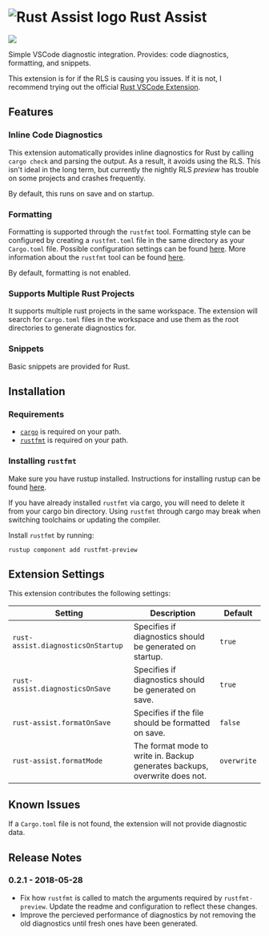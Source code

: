 # ![Rust Assist logo](https://github.com/mooman219/rust-assist/blob/master/logo.png?raw=true) Rust Assist
[![](https://vsmarketplacebadge.apphb.com/version/mooman219.rust-assist.svg)](https://marketplace.visualstudio.com/items?itemName=mooman219.rust-assist)

Simple VSCode diagnostic integration. Provides: code diagnostics, formatting, and snippets.

This extension is for if the RLS is causing you issues. If it is not, I recommend trying out the official [Rust VSCode Extension](https://marketplace.visualstudio.com/items?itemName=rust-lang.rust).

## Features

### Inline Code Diagnostics

This extension automatically provides inline diagnostics for Rust by calling `cargo check` and parsing the output. As a result, it avoids using the RLS. This isn't ideal in the long term, but currently the nightly RLS _preview_ has trouble on some projects and crashes frequently.

By default, this runs on save and on startup.

### Formatting

Formatting is supported through the `rustfmt` tool. Formatting style can be configured by creating a `rustfmt.toml` file in the same directory as your `Cargo.toml` file. Possible configuration settings can be found [here](https://github.com/rust-lang-nursery/rustfmt/blob/master/Configurations.md). More information about the `rustfmt` tool can be found [here](https://github.com/rust-lang-nursery/rustfmt).

By default, formatting is not enabled.

### Supports Multiple Rust Projects

It supports multiple rust projects in the same workspace. The extension will search for `Cargo.toml` files in the workspace and use them as the root directories to generate diagnostics for.

### Snippets

Basic snippets are provided for Rust.

## Installation

### Requirements

* [`cargo`](https://github.com/rust-lang/cargo) is required on your path.
* [`rustfmt`](https://github.com/rust-lang-nursery/rustfmt) is required on your path.

### Installing `rustfmt`

Make sure you have rustup installed. Instructions for installing rustup can be found [here](https://rustup.rs/).

If you have already installed `rustfmt` via cargo, you will need to delete it from your cargo bin directory. Using `rustfmt` through cargo may break when switching toolchains or updating the compiler.

Install `rustfmt` by running:
```
rustup component add rustfmt-preview
```

## Extension Settings

This extension contributes the following settings:

| Setting                            | Description                                                                | Default     |
| ---------------------------------- | -------------------------------------------------------------------------- | ----------- |
| `rust-assist.diagnosticsOnStartup` | Specifies if diagnostics should be generated on startup.                   | `true`      |
| `rust-assist.diagnosticsOnSave`    | Specifies if diagnostics should be generated on save.                      | `true`      |
| `rust-assist.formatOnSave`         | Specifies if the file should be formatted on save.                         | `false`     |
| `rust-assist.formatMode`           | The format mode to write in. Backup generates backups, overwrite does not. | `overwrite` |

## Known Issues

If a `Cargo.toml` file is not found, the extension will not provide diagnostic data.

## Release Notes

### 0.2.1 - 2018-05-28
- Fix how `rustfmt` is called to match the arguments required by `rustfmt-preview`. Update the readme and configuration to reflect these changes.
- Improve the percieved performance of diagnostics by not removing the old diagnostics until fresh ones have been generated.
